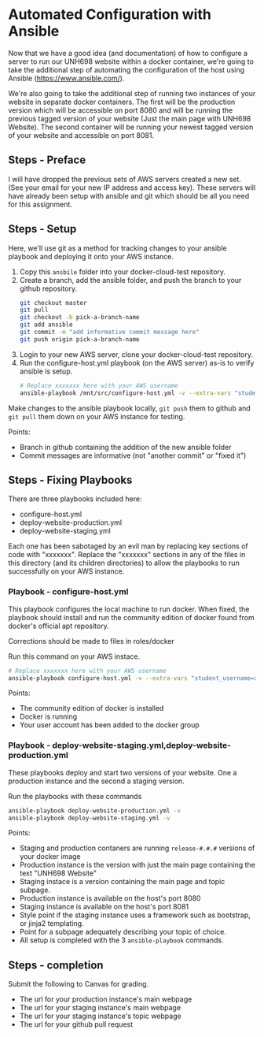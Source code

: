 # Automated Configuration with Ansible

Now that we have a good idea (and documentation) of how to configure a
server to run our UNH698 website within a docker container, we're
going to take the additional step of automating the configuration
of the host using Ansible (https://www.ansible.com/).

We're also going to take the additional step of running two instances
of your website in separate docker containers.  The first
will be the production version which will be accessible on
port 8080 and will be running the previous tagged version of
your website (Just the main page with UNH698 Website).  The
second container will be running your newest tagged version of 
your website and accessible on port 8081.

## Steps - Preface

I will have dropped the previous sets of AWS servers created a new set.
(See your email for your new IP address and access key).
These servers will have already been setup with ansible and git which should
be all you need for this assignment.

## Steps - Setup

Here, we'll use git as a method for tracking changes to your ansible playbook
and deploying it onto your AWS instance.

1) Copy this `ansbile` folder into your docker-cloud-test repository.
2) Create a branch, add the ansible folder, and push the branch to your github repository.
	```bash
	git checkout master
	git pull
	git checkout -b pick-a-branch-name
	git add ansible
	git commit -m "add informative commit message here"
	git push origin pick-a-branch-name
	```
3) Login to your new AWS server, clone your docker-cloud-test repository.
4) Run the configure-host.yml playbook (on the AWS server) as-is to verify ansible is setup.
	```bash
	# Replace xxxxxxx here with your AWS username
	ansible-playbook /mnt/src/configure-host.yml -v --extra-vars "student_username=xxxxxxx"
	```

Make changes to the ansible playbook locally, `git push` them to github and 
`git pull` them down on your AWS instance for testing.

Points:

* Branch in github containing the addition of the new ansible folder
* Commit messages are informative (not "another commit" or "fixed it")

## Steps - Fixing Playbooks

There are three playbooks included here:

* configure-host.yml
* deploy-website-production.yml
* deploy-website-staging.yml

Each one has been sabotaged by an evil man by replacing key sections of code with "xxxxxxx".
Replace the "xxxxxxx" sections in any of the files in this directory (and its children directories)
to allow the playbooks to run successfully on your AWS instance.

### Playbook - configure-host.yml

This playbook configures the local machine to run docker.
When fixed, the playbook should install and run the
community edition of docker found from docker's official
apt repository.

Corrections should be made to files in roles/docker

Run this command on your AWS instace.

```bash
# Replace xxxxxxx here with your AWS username
ansible-playbook configure-host.yml -v --extra-vars "student_username=xxxxxxx"
```

Points:

* The community edition of docker is installed
* Docker is running
* Your user account has been added to the docker group

### Playbook - deploy-website-staging.yml,deploy-website-production.yml

These playbooks deploy and start two versions of your website.
One a production instance and the second a staging version.

Run the playbooks with these commands

```bash
ansible-playbook deploy-website-production.yml -v
ansible-playbook deploy-website-staging.yml -v
```

Points:

* Staging and production contaners are running `release-#.#.#` versions of your docker image
* Production instance is the version with just the main page containing the text "UNH698 Website"
* Staging instace is a version containing the main page and topic subpage.
* Production instance is available on the host's port 8080
* Staging instance is available on the host's port 8081
* Style point if the staging instance uses a framework such as bootstrap, or jinja2 templating.
* Point for a subpage adequately describing your topic of choice.
* All setup is completed with the 3  `ansible-playbook` commands.

## Steps - completion

Submit the following to Canvas for grading.

* The url for your production instance's main webpage
* The url for your staging instance's main webpage
* The url for your staging instance's topic webpage
* The url for your github pull request
